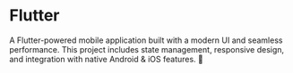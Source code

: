 # Flutter
A Flutter-powered mobile application built with a modern UI and seamless performance. This project includes state management, responsive design, and integration with native Android &amp; iOS features. 🚀
